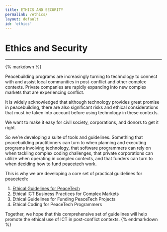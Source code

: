 ```yaml
---
title: ETHICS AND SECURITY
permalink: /ethics/
layout: default
id: 'ethics'
---
```

  <div class="jpl-block row">
  <div style="margin: 0 auto; max-width: 900px">
<h1 class="post-title">Ethics and Security</h1>
<hr class="bigHr">
{% markdown %}
	
Peacebuilding programs are increasingly turning to technology to connect with and assist local communities in post-conflict and other complex contexts. Private companies are rapidly expanding into new complex markets that are experiencing conflict.  

It is widely acknowledged that although technology provides great promise in peacebuilding, there are also significant risks and ethical considerations that must be taken into account before using technology in these contexts.

We want to make it easy for civil society, corporations, and donors to get it right. 

So we’re developing a suite of tools and guidelines. Something that peacebuilding practitioners can turn to when planning and executing programs involving technology, that software programmers can rely on when tackling complex coding challenges, that private corporations can utilize when operating in complex contexts, and that funders can turn to when deciding how to fund peacetech work.

This is why we are developing a core set of practical guidelines for peacetech:
1. [Ethical Guidelines for PeaceTech](https://goo.gl/33bWR3)
2. Ethical ICT Business Practices for Complex Markets
3. Ethical Guidelines for Funding PeaceTech Projects
4. Ethical Coding for PeaceTech Programmers

Together, we hope that this comprehensive set of guidelines will help promote the ethical use of ICT in post-conflict contexts.
{% endmarkdown %}
</div>
</div>
<div style="margin-bottom: 100px;" />
